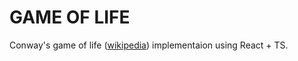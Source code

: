 # GAME OF LIFE

Conway's game of life ([wikipedia](https://en.wikipedia.org/wiki/Conway's_Game_of_Life))
implementaion using React + TS.

